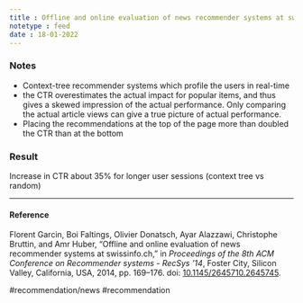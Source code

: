 ```yaml
---
title : Offline and online evaluation of news recommender systems at swissinfo
notetype : feed
date : 18-01-2022
---
```



### Notes
- Context-tree recommender systems which profile the users in real-time
- the CTR overestimates the actual impact for popular items, and thus gives a skewed impression of the actual performance. Only comparing the actual article views can give a true picture of actual performance. 
- Placing the recommendations at the top of the page more than doubled the CTR than at the bottom 

### Result
Increase in CTR about 35% for longer user sessions (context tree vs random)

---

#### Reference

Florent Garcin, Boi Faltings, Olivier Donatsch, Ayar Alazzawi, Christophe Bruttin, and Amr Huber, “Offline and online evaluation of news recommender systems at swissinfo.ch,” in _Proceedings of the 8th ACM Conference on Recommender systems - RecSys ’14_, Foster City, Silicon Valley, California, USA, 2014, pp. 169–176. doi: [10.1145/2645710.2645745](https://doi.org/10.1145/2645710.2645745).

#recommendation/news #recommendation